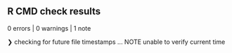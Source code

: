## R CMD check results

0 errors | 0 warnings | 1 note

❯ checking for future file timestamps ... NOTE
  unable to verify current time
